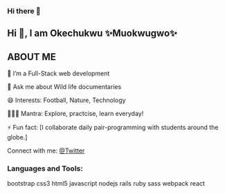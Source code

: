 ### Hi there 👋


## Hi 👋, I am Okechukwu  ✨Muokwugwo✨


## ABOUT ME
🌱 I’m a Full-Stack web development

💬 Ask me about Wild life documentaries

😄 Interests: Football, Nature, Technology

💆🏿‍♀️ Mantra: Explore, practcise, learn everyday!

⚡ Fun fact: [I collaborate daily pair-programming with students around the globe.]

Connect with me:
[@Twitter](https://twitter.com/excel4eva)

### Languages and Tools:
bootstrap css3 html5 javascript nodejs rails ruby sass webpack react
